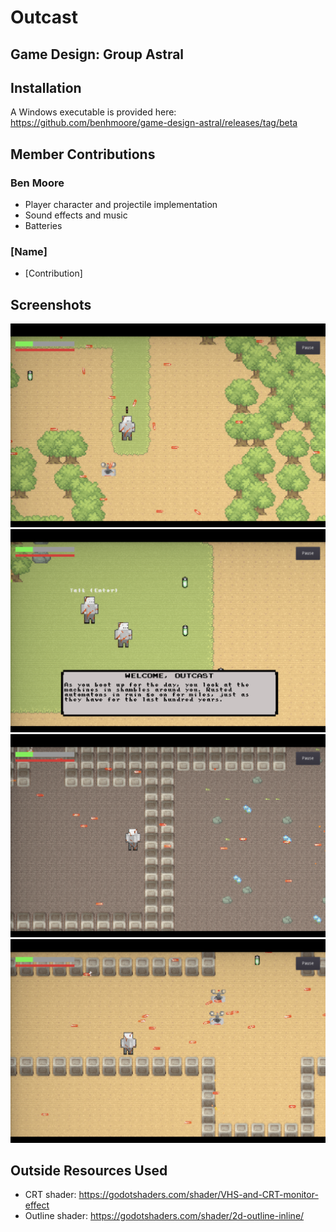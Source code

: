 # Outcast
**Game Design: Group  Astral**
----

## Installation
A Windows executable is provided here: https://github.com/benhmoore/game-design-astral/releases/tag/beta

## Member Contributions

### Ben Moore
- Player character and projectile implementation
- Sound effects and music
- Batteries

### [Name]
- [Contribution]

## Screenshots
![Untitled](/screenshots/1.png)
![Untitled](/screenshots/2.png)
![Untitled](/screenshots/3.png)
![Untitled](/screenshots/4.png)

## Outside Resources Used
- CRT shader: https://godotshaders.com/shader/VHS-and-CRT-monitor-effect
- Outline shader: https://godotshaders.com/shader/2d-outline-inline/
